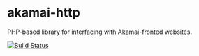 akamai-http
===========

PHP-based library for interfacing with Akamai-fronted websites.

[![Build Status](https://travis-ci.org/webbj74/akamai-http.png?branch=master)](https://travis-ci.org/webbj74/akamai-http)
